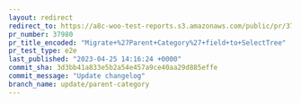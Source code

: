 ```yaml
---
layout: redirect
redirect_to: https://a8c-woo-test-reports.s3.amazonaws.com/public/pr/37980/e2e/index.html
pr_number: 37980
pr_title_encoded: "Migrate+%27Parent+Category%27+field+to+SelectTree"
pr_test_type: e2e
last_published: "2023-04-25 14:16:24 +0000"
commit_sha: 3d3bb41a833e5b2a54e457a9ce40aa29d885effe
commit_message: "Update changelog"
branch_name: update/parent-category
---
```

